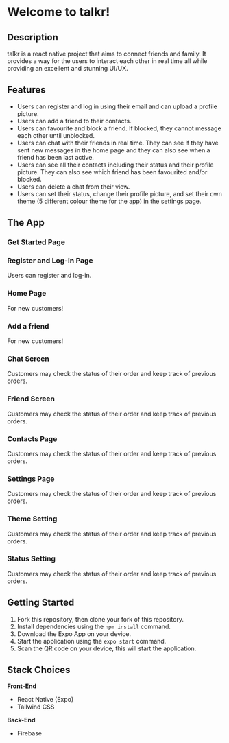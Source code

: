 # Welcome to talkr!

## Description

talkr is a react native project that aims to connect friends and family. It provides a way for the users to interact each other in real time all while providing an excellent and stunning UI/UX.

## Features

- Users can register and log in using their email and can upload a profile picture.
- Users can add a friend to their contacts.
- Users can favourite and block a friend. If blocked, they cannot message each other until unblocked.
- Users can chat with their friends in real time. They can see if they have sent new messages in the home page and they can also see when a friend has been last active.
- Users can see all their contacts including their status and their profile picture. They can also see which friend has been favourited and/or blocked.
- Users can delete a chat from their view.
- Users can set their status, change their profile picture, and set their own theme (5 different colour theme for the app) in the settings page.

## The App

### Get Started Page

<!-- !["Get Started Page"](https://github.com/hyjin123/food-pickup-ordering/blob/master/docs/Front-Store.png?raw=true) -->

### Register and Log-In Page

Users can register and log-in.

<!-- !["Register and Log-In Page"](https://github.com/hyjin123/food-pickup-ordering/blob/master/docs/Backstore-Page.png?raw=true) -->

### Home Page

For new customers!

<!-- !["Home Page"](https://github.com/hyjin123/food-pickup-ordering/blob/master/docs/Register-Page.png?raw=true) -->

### Add a friend

For new customers!

<!-- !["Add a friend"](https://github.com/hyjin123/food-pickup-ordering/blob/master/docs/Register-Page.png?raw=true) -->

### Chat Screen

Customers may check the status of their order and keep track of previous orders.

<!-- !["Chat Screen"](https://github.com/hyjin123/food-pickup-ordering/blob/master/docs/My-Orders-Page.png?raw=true) -->

### Friend Screen

Customers may check the status of their order and keep track of previous orders.

<!-- !["Friend Screen"](https://github.com/hyjin123/food-pickup-ordering/blob/master/docs/My-Orders-Page.png?raw=true) -->

### Contacts Page

Customers may check the status of their order and keep track of previous orders.

<!-- !["Contacts Page"](https://github.com/hyjin123/food-pickup-ordering/blob/master/docs/My-Orders-Page.png?raw=true) -->

### Settings Page

Customers may check the status of their order and keep track of previous orders.

<!-- !["Settings Page"](https://github.com/hyjin123/food-pickup-ordering/blob/master/docs/My-Orders-Page.png?raw=true) -->

### Theme Setting

Customers may check the status of their order and keep track of previous orders.

<!-- !["Theme Setting"](https://github.com/hyjin123/food-pickup-ordering/blob/master/docs/My-Orders-Page.png?raw=true) -->

### Status Setting

Customers may check the status of their order and keep track of previous orders.

<!-- !["Status Setting"](https://github.com/hyjin123/food-pickup-ordering/blob/master/docs/My-Orders-Page.png?raw=true) -->

## Getting Started

1. Fork this repository, then clone your fork of this repository.
2. Install dependencies using the `npm install` command.
3. Download the Expo App on your device.
4. Start the application using the `expo start` command.
5. Scan the QR code on your device, this will start the application.

## Stack Choices

**Front-End**

- React Native (Expo)
- Tailwind CSS

**Back-End**

- Firebase
